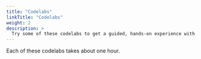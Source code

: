 ```yaml
---
title: "Codelabs"
linkTitle: "Codelabs"
weight: 2
description: >
  Try some of these codelabs to get a guided, hands-on experience with Spinnaker.
---
```


Each of these codelabs takes about one hour.


